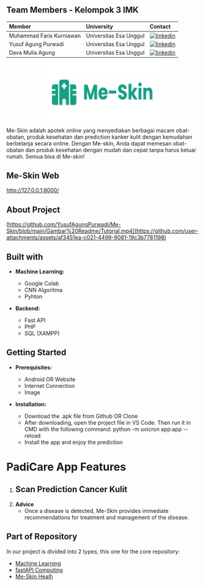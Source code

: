 ## Team Members - Kelompok 3 IMK
|          Member           |University              | Contact            |
| :------------------------ | :-------------------   | :----------------- |
| Muhammad Faris Kurniawan | Universitas Esa Unggul | [![linkedin](https://img.shields.io/badge/linkedin-0A66C2?style=for-the-badge&logo=linkedin&logoColor=white)](https://www.linkedin.com/in/muhammada-faris-kurniawan/)
| Yusuf Agung Purwadi | Universitas Esa Unggul | [![linkedin](https://img.shields.io/badge/linkedin-0A66C2?style=for-the-badge&logo=linkedin&logoColor=white)](https://www.linkedin.com/in/yusuf-agung-a1b611333/)
| Dava Mulia Agung | Universitas Esa Unggul | [![linkedin](https://img.shields.io/badge/linkedin-0A66C2?style=for-the-badge&logo=linkedin&logoColor=white)](https://www.linkedin.com/in/dava-mulia-agung-noviandra-04889a352/)

<p align="center">
  <img src="https://github.com/YusufAgungPurwadi/Me-Skin/blob/main/Gambar%20Readme/Profile%20Me-Skin.png"<img width="300" height="150" alt="Profile Me-Skin" src="https://github.com/user-attachments/assets/3c0cf0bd-85a8-4a09-bf5b-14babfc9e2f2" />
</p>

Me-Skin adalah apotek online yang menyediakan berbagai macam obat-obatan, produk kesehatan dan prediction kanker kulit dengan kemudahan berbelanja secara online. Dengan Me-skin, Anda dapat memesan obat-obatan dan produk kesehatan dengan mudah dan cepat tanpa harus keluar rumah. Semua bisa di Me-skin!

## Me-Skin Web
http://127.0.0.1:8000/
  
## About Project
[https://github.com/YusufAgungPurwadi/Me-Skin/blob/main/Gambar%20Readme/Tutorial.mp4](https://github.com/user-attachments/assets/af3451ea-c021-4499-9081-19c3b7781198)

## Built with

- **Machine Learning:**
  - Google Colab
  - CNN Algoritma
  - Pyhton
    
- **Backend:**
  - Fast API
  - PHP
  - SQL (XAMPP)
 
## Getting Started

- **Prerequisites:**
  - Android OR Website
  - Internet Connection
  - Image

- **Installation:**
  - Download the .apk file from Github OR Clone
  - After downloading, open the project file in VS Code. Then run it in CMD with the following command: python -m uvicron app:app --reload
  - Install the app and enjoy the prediction
 
# PadiCare App Features
1. **Scan Prediction Cancer Kulit**
   - 
2. **Advice**
   - Once a disease is detected, Me-Skin provides immediate recommendations for treatment and management of the disease.
     
## Part of Repository

In our project is divided into 2 types, this one for the core repository:
  - [Machine Learning](https://github.com/PadiCare/MachineLearning_Model)
  - [fastAPI Computing](https://github.com/YusufAgungPurwadi/Me-Skin/tree/main/Me-Skin%20Prediction)
  - [Me-Skin Healh](https://github.com/PadiCare/Mobile-App)

